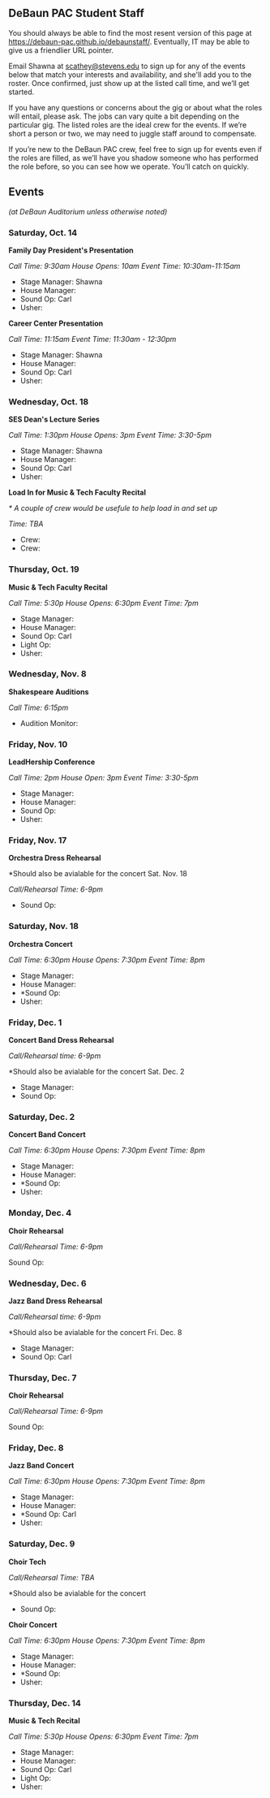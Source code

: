 ## DeBaun PAC Student Staff

You should always be able to find the most resent version of this page at <https://debaun-pac.github.io/debaunstaff/>. Eventually, IT may be able to give us a friendlier URL pointer.

Email Shawna at <scathey@stevens.edu>  to sign up for any of the events below that match your interests and availability, and she'll add you to the roster. Once confirmed, just show up at the listed call time, and we’ll get started.

If you have any questions or concerns about the gig or about what the roles will entail, please ask. The jobs can vary quite a bit depending on the particular gig. The listed roles are the ideal crew for the events. If we’re short a person or two, we may need to juggle staff around to compensate.

If you’re new to the DeBaun PAC crew, feel free to sign up for events even if the roles are filled, as we’ll have you shadow someone who has performed the role before, so you can see how we operate. You’ll catch on quickly.


## Events
*(at DeBaun Auditorium unless otherwise noted)*


### Saturday, Oct. 14

**Family Day President's Presentation**

_Call Time: 9:30am House Opens: 10am Event Time: 10:30am-11:15am_

- Stage Manager: Shawna
- House Manager:
- Sound Op: Carl
- Usher: 


**Career Center Presentation**

_Call Time: 11:15am Event Time: 11:30am - 12:30pm_

- Stage Manager: Shawna
- House Manager:
- Sound Op: Carl
- Usher:


### Wednesday, Oct. 18

**SES Dean's Lecture Series**

_Call Time: 1:30pm House Opens: 3pm Event Time: 3:30-5pm_

- Stage Manager: Shawna 
- House Manager: 
- Sound Op: Carl
- Usher: 


**Load In for Music & Tech Faculty Recital**

_* A couple of crew would be usefule to help load in and set up_

_Time: TBA_

- Crew:
- Crew:


### Thursday, Oct. 19

**Music & Tech Faculty Recital** 

_Call Time: 5:30p House Opens: 6:30pm Event Time: 7pm_ 

- Stage Manager:
- House Manager:
- Sound Op: Carl
- Light Op:
- Usher:


### Wednesday, Nov. 8

**Shakespeare Auditions**

_Call Time: 6:15pm_

- Audition Monitor:


### Friday, Nov. 10

**LeadHership Conference**

_Call Time: 2pm House Open: 3pm Event Time: 3:30-5pm_

- Stage Manager:
- House Manager:
- Sound Op: 
- Usher:


### Friday, Nov. 17

**Orchestra Dress Rehearsal**

*Should also be avialable for the concert Sat. Nov. 18

_Call/Rehearsal Time: 6-9pm_

- Sound Op:


### Saturday, Nov. 18

**Orchestra Concert**

_Call Time: 6:30pm  House Opens: 7:30pm  Event Time: 8pm_

- Stage Manager:
- House Manager:
- *Sound Op:
- Usher:


### Friday, Dec. 1

**Concert Band Dress Rehearsal**

_Call/Rehearsal time: 6-9pm_

*Should also be avialable for the concert Sat. Dec. 2

- Stage Manager:
- Sound Op:


### Saturday, Dec. 2

**Concert Band Concert**

_Call Time: 6:30pm  House Opens: 7:30pm  Event Time: 8pm_

- Stage Manager:
- House Manager:
- *Sound Op:
- Usher:


### Monday, Dec. 4

**Choir Rehearsal**

_Call/Rehearsal Time: 6-9pm_

Sound Op: 


### Wednesday, Dec. 6

**Jazz Band Dress Rehearsal**

_Call/Rehearsal time: 6-9pm_

*Should also be avialable for the concert Fri. Dec. 8

- Stage Manager: 
- Sound Op: Carl


### Thursday, Dec. 7

**Choir Rehearsal**

_Call/Rehearsal Time: 6-9pm_

Sound Op: 


### Friday, Dec. 8

**Jazz Band Concert**

_Call Time: 6:30pm  House Opens: 7:30pm  Event Time: 8pm_

- Stage Manager:
- House Manager:
- *Sound Op: Carl
- Usher:


### Saturday, Dec. 9

**Choir Tech**

_Call/Rehearsal Time: TBA_

*Should also be avialable for the concert

- Sound Op:


**Choir Concert**

_Call Time: 6:30pm  House Opens: 7:30pm  Event Time: 8pm_

- Stage Manager:
- House Manager:
- *Sound Op:
- Usher:


### Thursday, Dec. 14

**Music & Tech Recital**

_Call Time: 5:30p House Opens: 6:30pm Event Time: 7pm_

- Stage Manager:
- House Manager:
- Sound Op: Carl
- Light Op:
- Usher:


